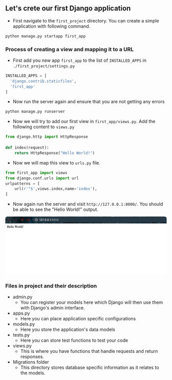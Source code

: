 ## Let's crete our first Django application

- First navigate to the `first_project` directory. 
  You can create a simple application with following command. 
```bash
python manage.py startapp first_app
```

### Process of creating a view and mapping it to a URL

- First add you new app `first_app` to the list of `INSTALLED_APPS` in `./first_project/settings.py`

```python
INSTALLED_APPS = [
  'django.contrib.staticfiles',
  'first_app'
]
```

- Now run the server again and ensure that you are not getting any errors
```bash
python manage.py runserver
```

- Now we will try to add our first view in `first_app/views.py`. Add the following content to `views.py`
```python
from django.http import HttpResponse

def index(request):
    return HttpResponse("Hello World!")
```

- Now we will map this view to `urls.py` file.

```python
from first_app import views
from django.conf.urls import url
urlpatterns = [
    url(r'^$',views.index,name='index'),
]
```

- Now again run the server and visit `http://127.0.0.1:8000/`. You should be able to see the "Hello World!" 
  output.
  
![](https://github.com/codeaprendiz/_assets/blob/master/html-css-kitchen/django-task2-hello-world.png)  

### Files in project and their description

- admin.py
    - You can register your models here which Django will then use them with Django's admin interface.
- apps.py
    - Here you can place application specific configurations
- models.py
    - Here you store the application's data models
- tests.py
    - Here you can store test functions to test your code
- views.py
    - This is where you have functions that handle requests and return responses.
- Migrations folder
    - This directory stores database specific information as it relates to the models.            